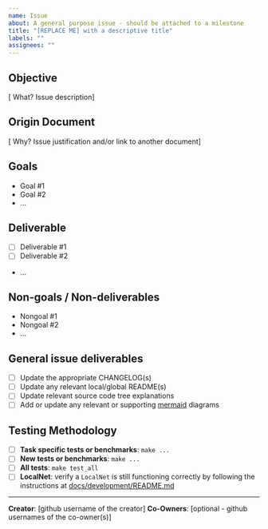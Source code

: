 ```yaml
---
name: Issue
about: A general purpose issue - should be attached to a milestone
title: "[REPLACE ME] with a descriptive title"
labels: ""
assignees: ""
---
```


<!--
 1. Make sure to update the _Assigness_, _Labels_, _Projects_, _Milestone_ before submitting the issue\_
 2. Make sure to add labels for the purpose (e.g. `persistence`) and priority (e.g. `low`) of this PR\_
-->

## Objective

[ What? Issue description]

## Origin Document

[ Why? Issue justification and/or link to another document]

## Goals

<!--
  Make a list of high level tasks, ideas or goals driving the task. These should not be actionable deliverables.
-->

- Goal #1
- Goal #2
- ...

## Deliverable


<!--
  Make a list of deliverables that are expected outputs of this task. These should be concrete and tangible.
-->

- [ ] Deliverable #1
- [ ] Deliverable #2
- ...

## Non-goals / Non-deliverables

<!--
  Make a list goals and deliverables the assignee of the issue should not attempt to do so the scope does not become too large.
-->

- Nongoal #1
- Nongoal #2
- ...

## General issue deliverables

<!--
  Remove any items that are not applicable and add additional ones, if applicable, that are not listed below.
-->

- [ ] Update the appropriate CHANGELOG(s)
- [ ] Update any relevant local/global README(s)
- [ ] Update relevant source code tree explanations
- [ ] Add or update any relevant or supporting [mermaid](https://mermaid-js.github.io/mermaid/) diagrams

## Testing Methodology

<!--
  Remove this section if not applicable. Otherwise, update (add/remove) the list below as deemed necessary.
-->

- [ ] **Task specific tests or benchmarks**: `make ...`
- [ ] **New tests or benchmarks**: `make ...`
- [ ] **All tests**: `make test_all`
- [ ] **LocalNet**: verify a `LocalNet` is still functioning correctly by following the instructions at [docs/development/README.md](https://github.com/pokt-network/pocket/tree/main/docs/development)

---

**Creator**: [github username of the creator]
**Co-Owners**: [optional - github usernames of the co-owner(s)]
